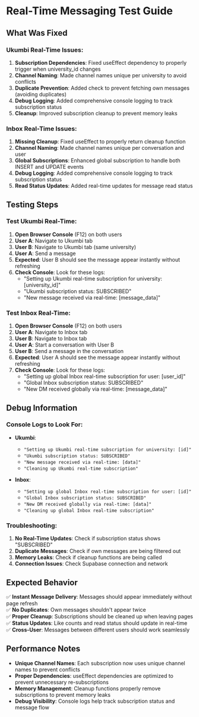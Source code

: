 # Real-Time Messaging Test Guide

## What Was Fixed

### Ukumbi Real-Time Issues:
1. **Subscription Dependencies**: Fixed useEffect dependency to properly trigger when university_id changes
2. **Channel Naming**: Made channel names unique per university to avoid conflicts
3. **Duplicate Prevention**: Added check to prevent fetching own messages (avoiding duplicates)
4. **Debug Logging**: Added comprehensive console logging to track subscription status
5. **Cleanup**: Improved subscription cleanup to prevent memory leaks

### Inbox Real-Time Issues:
1. **Missing Cleanup**: Fixed useEffect to properly return cleanup function
2. **Channel Naming**: Made channel names unique per conversation and user
3. **Global Subscriptions**: Enhanced global subscription to handle both INSERT and UPDATE events
4. **Debug Logging**: Added comprehensive console logging to track subscription status
5. **Read Status Updates**: Added real-time updates for message read status

## Testing Steps

### Test Ukumbi Real-Time:
1. **Open Browser Console** (F12) on both users
2. **User A**: Navigate to Ukumbi tab
3. **User B**: Navigate to Ukumbi tab (same university)
4. **User A**: Send a message
5. **Expected**: User B should see the message appear instantly without refreshing
6. **Check Console**: Look for these logs:
   - "Setting up Ukumbi real-time subscription for university: [university_id]"
   - "Ukumbi subscription status: SUBSCRIBED"
   - "New message received via real-time: [message_data]"

### Test Inbox Real-Time:
1. **Open Browser Console** (F12) on both users
2. **User A**: Navigate to Inbox tab
3. **User B**: Navigate to Inbox tab
4. **User A**: Start a conversation with User B
5. **User B**: Send a message in the conversation
6. **Expected**: User A should see the message appear instantly without refreshing
7. **Check Console**: Look for these logs:
   - "Setting up global Inbox real-time subscription for user: [user_id]"
   - "Global Inbox subscription status: SUBSCRIBED"
   - "New DM received globally via real-time: [message_data]"

## Debug Information

### Console Logs to Look For:
- **Ukumbi**: 
  - `"Setting up Ukumbi real-time subscription for university: [id]"`
  - `"Ukumbi subscription status: SUBSCRIBED"`
  - `"New message received via real-time: [data]"`
  - `"Cleaning up Ukumbi real-time subscription"`

- **Inbox**:
  - `"Setting up global Inbox real-time subscription for user: [id]"`
  - `"Global Inbox subscription status: SUBSCRIBED"`
  - `"New DM received globally via real-time: [data]"`
  - `"Cleaning up global Inbox real-time subscription"`

### Troubleshooting:
1. **No Real-Time Updates**: Check if subscription status shows "SUBSCRIBED"
2. **Duplicate Messages**: Check if own messages are being filtered out
3. **Memory Leaks**: Check if cleanup functions are being called
4. **Connection Issues**: Check Supabase connection and network

## Expected Behavior

✅ **Instant Message Delivery**: Messages should appear immediately without page refresh  
✅ **No Duplicates**: Own messages shouldn't appear twice  
✅ **Proper Cleanup**: Subscriptions should be cleaned up when leaving pages  
✅ **Status Updates**: Like counts and read status should update in real-time  
✅ **Cross-User**: Messages between different users should work seamlessly  

## Performance Notes

- **Unique Channel Names**: Each subscription now uses unique channel names to prevent conflicts
- **Proper Dependencies**: useEffect dependencies are optimized to prevent unnecessary re-subscriptions
- **Memory Management**: Cleanup functions properly remove subscriptions to prevent memory leaks
- **Debug Visibility**: Console logs help track subscription status and message flow
